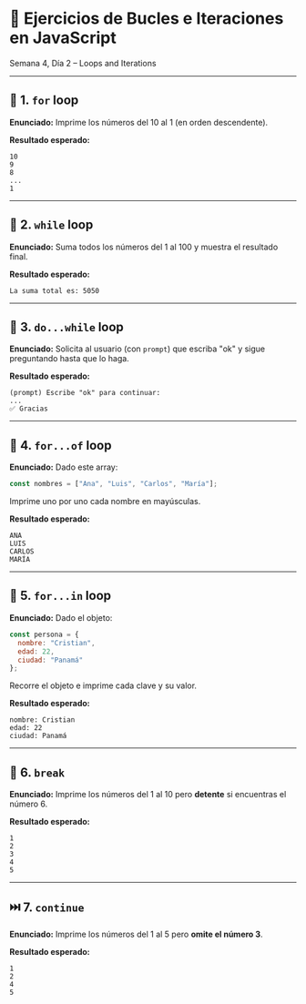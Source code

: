 # 🧪 Ejercicios de Bucles e Iteraciones en JavaScript

Semana 4, Día 2 – Loops and Iterations

---

## 🔁 1. `for` loop

**Enunciado:**
Imprime los números del 10 al 1 (en orden descendente).

**Resultado esperado:**
```
10
9
8
...
1
```

---

## 🔄 2. `while` loop

**Enunciado:**
Suma todos los números del 1 al 100 y muestra el resultado final.

**Resultado esperado:**
```
La suma total es: 5050
```

---

## 🔂 3. `do...while` loop

**Enunciado:**
Solicita al usuario (con `prompt`) que escriba "ok" y sigue preguntando hasta que lo haga.

**Resultado esperado:**
```
(prompt) Escribe "ok" para continuar:
...
✅ Gracias
```

---

## 🧭 4. `for...of` loop

**Enunciado:**
Dado este array:
```js
const nombres = ["Ana", "Luis", "Carlos", "María"];
```
Imprime uno por uno cada nombre en mayúsculas.

**Resultado esperado:**
```
ANA
LUIS
CARLOS
MARÍA
```

---

## 🧩 5. `for...in` loop

**Enunciado:**
Dado el objeto:
```js
const persona = {
  nombre: "Cristian",
  edad: 22,
  ciudad: "Panamá"
};
```
Recorre el objeto e imprime cada clave y su valor.

**Resultado esperado:**
```
nombre: Cristian
edad: 22
ciudad: Panamá
```

---

## 🚨 6. `break`

**Enunciado:**
Imprime los números del 1 al 10 pero **detente** si encuentras el número 6.

**Resultado esperado:**
```
1
2
3
4
5
```

---

## ⏭️ 7. `continue`

**Enunciado:**
Imprime los números del 1 al 5 pero **omite el número 3**.

**Resultado esperado:**
```
1
2
4
5
```
